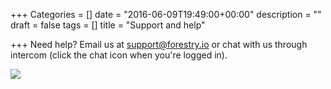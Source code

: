 +++
Categories = []
date = "2016-06-09T19:49:00+00:00"
description = ""
draft = false
tags = []
title = "Support and help"

+++
Need help? Email us at [support@forestry.io](mailto:support@forestry.io) or chat with us through intercom (click the chat icon when you're logged in). 

![](/docs/assets/images/forestry-support-3.jpg)
